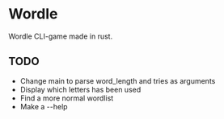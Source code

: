 # Wordle
Wordle CLI-game made in rust.

## TODO
- Change main to parse word_length and tries as arguments
- Display which letters has been used
- Find a more normal wordlist
- Make a --help
